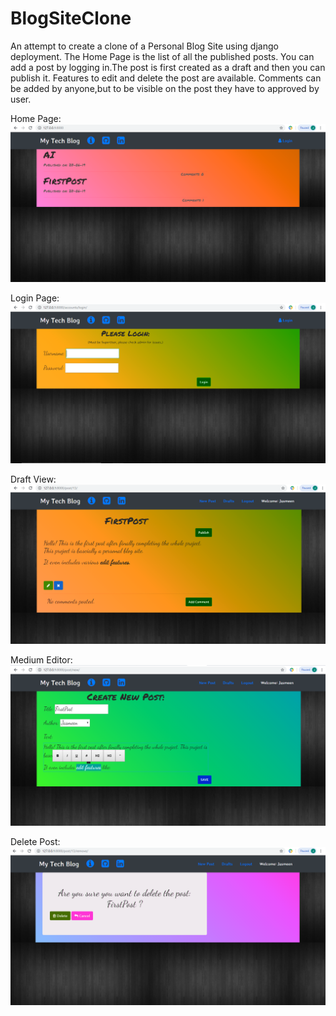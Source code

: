 # BlogSiteClone

An attempt to create a clone of a Personal Blog Site using django deployment.
The Home Page is the list of all the published posts. You can add a post by logging in.The post is first created as a draft and then you can publish it. Features to edit and delete the post are available.
Comments can be added by anyone,but to be visible on the post they have to approved by user.

Home Page:
![](images/Home%20Page.png)

Login Page:
![](images/Login.png)

Draft View:
![](images/Draft_Post.png)

Medium Editor:
![](images/Medium%20Editor.png)

Delete Post:
![](images/Delete_Post.png)
